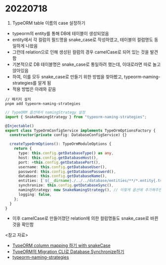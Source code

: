 # 20220718

1. TypeORM table 이름의 case 설정하기

- typeorm의 entity를 통해 DB에 테이블이 생성되었음
- entity에서 각 컬럼의 필드명을 snake_case로 작성하였고, 테이블의 컬럼명도 동일하게 나왔음
- 그런데 relation으로 인해 생성된 컬럼의 경우 camelCase로 되어 있는 것을 발견함
- 기본적으로 DB 테이블명은 snake_case로 통일하려 했는데, 이대로라면 따로 놀고 앉아있음
- 하여, 이를 모두 snake_case로 만들기 위한 방법을 찾아봤고, typeorm-naming-strategies를 알게 됨
- 적용 방법은 아래와 같음

```
// 패키지 설치
pnpm add typeorm-naming-strategies
```

```ts
// TypeORM 옵션에서 namingStrategy 설정
import { SnakeNamingStrategy } from "typeorm-naming-strategies";

@Injectable()
export class TypeOrmConfigService implements TypeOrmOptionsFactory {
  constructor(private config: DatabaseConfigService) {}

  createTypeOrmOptions(): TypeOrmModuleOptions {
    return {
      type: this.config.getDatabaseType() as any,
      host: this.config.getDatabaseHost(),
      port: +this.config.getDatabasePort(),
      username: this.config.getDatabaseUser(),
      password: this.config.getDatabasePassword(),
      database: this.config.getDatabaseName(),
      entities: [`${__dirname}./../../database/entities/**/*.entity{.ts,.js}`],
      synchronize: this.config.getDatabaseSync(),
      namingStrategy: new SnakeNamingStrategy(), // 이렇게 옵션에 추가해주면 됨
      logging: false,
    };
  }
}
```

- 이후 camelCase로 만들어졌던 relation에 의한 컬럼명들도 snake_case로 바뀐 것을 확인함

<참고 자료>

- [TypeORM column mapping 하기 with snakeCase](https://velog.io/@dev_leewoooo/TypeORM-column-mapping-%ED%95%98%EA%B8%B0-with-snakeCase)
- [TypeORM의 Migration CLI로 Database Synchronize하기](https://2donny-world.tistory.com/23)
- [typeorm-naming-strategies](https://www.npmjs.com/package/typeorm-naming-strategies)

